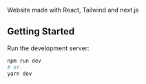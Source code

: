 Website made with React, Tailwind and next.js

## Getting Started

Run the development server:

```bash
npm run dev
# or
yarn dev
```

<!-- ## Figma design
<img src="https://user-images.githubusercontent.com/61896147/116016958-4311f200-a60c-11eb-97ad-371bd589751a.png"> -->